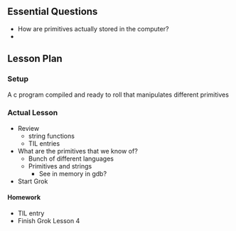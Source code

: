 ## Essential Questions

- How are primitives actually stored in the computer?
- 

## Lesson Plan

### Setup

A c program compiled and ready to roll that manipulates different primitives

### Actual Lesson

- Review
    - string functions
    - TIL entries
- What are the primitives that we know of?
    - Bunch of different languages
    - Primitives and strings
        - See in memory in gdb?
- Start Grok

#### Homework

- TIL entry
- Finish Grok Lesson 4
